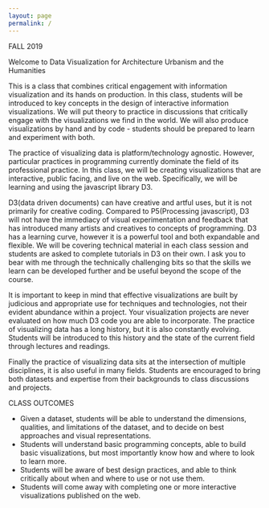 ```yaml
---
layout: page
permalink: /
---
```


<span id="rTitle">FALL 2019</span>

Welcome to Data Visualization for Architecture Urbanism and the Humanities

<p>This is a class that combines critical engagement with information visualization and its hands on production.
In this class, students will be introduced to key concepts in the design of interactive information visualizations. We will put theory to practice in discussions that critically engage with the visualizations we find in the world. We will also produce visualizations by hand and by code - students should be prepared to learn and experiment with both.</p>
<p>The practice of visualizing data is platform/technology agnostic. However, particular practices in programming currently dominate the field of its professional practice. In this class, we will be creating visualizations that are interactive, public facing, and live on the web. Specifically, we will be learning and using the javascript library D3.</p>
<p>D3(data driven documents) can have creative and artful uses, but it is not primarily for creative coding. Compared to P5(Processing javascript), D3 will not have the immediacy  of visual experimentation and feedback that has introduced many artists and creatives to concepts of programming. D3 has a learning curve, however it is a powerful tool and both expandable and flexible. We will be covering technical material in each class session and students are asked to complete tutorials in D3 on their own. I ask you to bear with me through the technically challenging bits so that the skills we learn can be developed further and be useful beyond the scope of the course.</p>
<p>It is important to keep in mind that effective visualizations are built by judicious and appropriate use for techniques and technologies, not their evident abundance within a project. Your visualization projects are never evaluated on how much D3 code you are able to incorporate.
The practice of visualizing data has a long history, but it is also constantly evolving. Students will be introduced to this history and the state of the current field through lectures and readings.</p>
<p>Finally the practice of visualizing data sits at the intersection of multiple disciplines, it is also useful in many fields. Students are encouraged to bring both datasets and expertise from their backgrounds to class discussions and projects.</p>


<span id="rTitle">CLASS OUTCOMES</span>

- Given a dataset, students will be able to understand the dimensions, qualities, and limitations of the dataset, and to decide on best approaches and visual representations.
- Students will understand basic programming concepts, able to build basic visualizations, but most importantly know how and where to look to learn more.
- Students will be aware of best design practices, and able to think critically about when and where to use or not use them.
- Students will come away with completing one or more interactive visualizations published on the web.